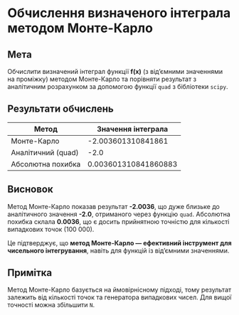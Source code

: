 # Обчислення визначеного інтеграла методом Монте-Карло

## Мета
Обчислити визначений інтеграл функції **f(x)** (з від’ємними значеннями на проміжку) методом Монте-Карло та порівняти результат з аналітичним розрахунком за допомогою функції `quad` з бібліотеки `scipy`.

## Результати обчислень

| Метод                  | Значення інтеграла         |
|------------------------|----------------------------|
| Монте-Карло            | -2.003601310841861         |
| Аналітичний (quad)     | -2.0                       |
| Абсолютна похибка      | 0.003601310841860883       |

## Висновок

Метод Монте-Карло показав результат **-2.0036**, що дуже близьке до аналітичного значення **-2.0**, отриманого через функцію `quad`. Абсолютна похибка склала **0.0036**, що є досить прийнятною точністю для кількості випадкових точок (100 000).

Це підтверджує, що **метод Монте-Карло — ефективний інструмент для чисельного інтегрування**, навіть для функцій із від’ємними значеннями.

## Примітка

Метод Монте-Карло базується на ймовірнісному підході, тому результат залежить від кількості точок та генератора випадкових чисел. Для вищої точності можна збільшити `N`.
